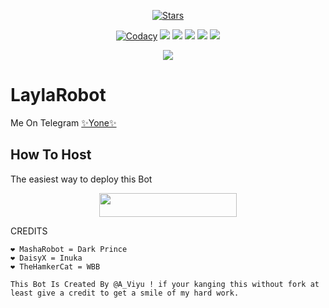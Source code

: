<p align="center">
    <a href="https://github.com/noob-kittu/LaylaRobot/stargazers"><img src="https://img.shields.io/github/stars/noob-kittu/LaylaRobot?label=Stars&style=flat-square&logo=github&color=F10070" alt="Stars" /></a>
</p>
<p align="center">
    <a href="https://app.codacy.com/manual/noob-kittu/LaylaRobot/dashboard"> <img src="https://img.shields.io/codacy/grade/4d58f2a402b54aed8a7d95f7add45a81?color=brightgreen&logo=codacy&logoColor=green&style=for-the-badge" alt="Codacy" /></a>
    <a href="https://github.com/noob-kittu/LaylaRobot"> <img src="https://img.shields.io/github/repo-size/noob-kittu/LaylaRobot?color=orange&logo=github&logoColor=green&style=for-the-badge" /></a>
    <a href="https://github.com/noob-kittu/LaylaRobot/commits/prince"> <img src="https://img.shields.io/github/last-commit/noob-kittu/LaylaRobot?color=blue&logo=github&logoColor=green&style=for-the-badge" /></a>
    <a href="https://github.com/noob-kittu/LaylaRobot/issues"> <img src="https://img.shields.io/github/issues/noob-kittu/LaylaRobot?color=blueviolet&logo=github&logoColor=green&style=for-the-badge" /></a>
    <a href="https://github.com/noob-kittu/LaylaRobot/network/members"> <img src="https://img.shields.io/github/forks/noob-kittu/LaylaRobot?color=red&logo=github&logoColor=green&style=for-the-badge" /></a>  
    <a href="https://pypi.org/project/Telethon/"> <img src="https://img.shields.io/pypi/v/telethon?color=yellow&label=telethon&logo=python&logoColor=green&style=for-the-badge" /></a>
</p>

<p align="center">
  <img src="https://telegra.ph/file/7e61fe06a9c02747249c4.jpg">
</p>

# LaylaRobot
Me On Telegram [✨Yone✨](https://t.me/LaylaRobot)

## How To Host
The easiest way to deploy this Bot
<p align="center"><a href="https://heroku.com/deploy?template=https://github.com/noob-kittu/LaylaRobot"> <img src="https://img.shields.io/badge/Deploy%20To%20Heroku-black?style=for-the-badge&logo=heroku" width="220" height="38.45"/></a></p>
 
CREDITS
```
❤️ MashaRobot = Dark Prince 
❤️ DaisyX = Inuka
❤️ TheHamkerCat = WBB

This Bot Is Created By @A_Viyu ! if your kanging this without fork at least give a credit to get a smile of my hard work.




```

